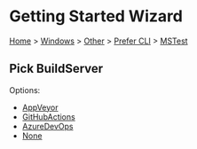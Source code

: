 # Getting Started Wizard

[Home](/docs/wiz/readme.md) > [Windows](Windows.md) > [Other](Windows_Other.md) > [Prefer CLI](Windows_Other_Cli.md) > [MSTest](Windows_Other_Cli_MSTest.md)

## Pick BuildServer

Options:
 * [AppVeyor](Windows_Other_Cli_MSTest_AppVeyor.md)
 * [GitHubActions](Windows_Other_Cli_MSTest_GitHubActions.md)
 * [AzureDevOps](Windows_Other_Cli_MSTest_AzureDevOps.md)
 * [None](Windows_Other_Cli_MSTest_None.md)
